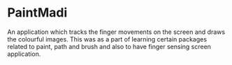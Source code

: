 # PaintMadi
An application which tracks the finger movements on the screen and draws the colourful images. This was as a part of learning certain packages related to paint, path and brush and also to have finger sensing screen application.
